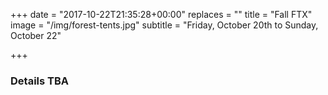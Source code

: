 +++
date = "2017-10-22T21:35:28+00:00"
replaces = ""
title = "Fall FTX"
image = "/img/forest-tents.jpg"
subtitle = "Friday, October 20th to Sunday, October 22"

+++
### Details TBA
